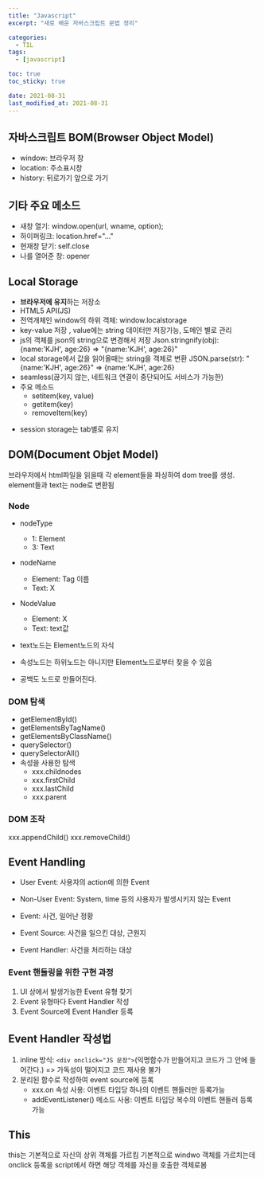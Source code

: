 ```yaml
---
title: "Javascript"
excerpt: "새로 배운 자바스크립트 문법 정리"

categories:
  - TIL
tags:
  - [javascript]

toc: true
toc_sticky: true

date: 2021-08-31
last_modified_at: 2021-08-31
---
```


## 자바스크립트 BOM(Browser Object Model)

- window: 브라우저 창
- location: 주소표시창
- history: 뒤로가기 앞으로 가기

## 기타 주요 메소드

- 새창 열기: window.open(url, wname, option);
- 하이퍼링크: location.href="..."
- 현재창 닫기: self.close
- 나를 열어준 창: opener

## Local Storage

- **브라우저에 유지**하는 저장소
- HTML5 API(JS)
- 전역개체인 window의 하위 객체: window.localstorage
- key-value 저장 , value에는 string 데이터만 저장가능, 도메인 별로 관리
- js의 객체를 json의 string으로 변경해서 저장
  Json.stringnify(obj):{name:'KJH', age:26} => "{name:'KJH', age:26}"
- local storage에서 값을 읽어올때는 string을 객체로 변환
  JSON.parse(str): "{name:'KJH', age:26}" => {name:'KJH', age:26}
- seamless(끊기지 않는, 네트워크 연결이 중단되어도 서비스가 가능한)
- 주요 메소드
  - setitem(key, value)
  - getitem(key)
  - removeItem(key)

* session storage는 tab별로 유지

## DOM(Document Objet Model)

브라우저에서 html파일을 읽을때 각 element들을 파싱하여 dom tree를 생성.
element들과 text는 node로 변환됨

### Node

- nodeType
  - 1: Element
  - 3: Text
- nodeName
  - Element: Tag 이름
  - Text: X
- NodeValue

  - Element: X
  - Text: text값

- text노드는 Element노드의 자식
- 속성노드는 하위노드는 아니지만 Element노드로부터 찾을 수 있음
- 공백도 노드로 만들어진다.

### DOM 탐색

- getElementById()
- getElementsByTagName()
- getElementsByClassName()
- querySelector()
- querySelectorAll()
- 속성을 사용한 탐색
  - xxx.childnodes
  - xxx.firstChild
  - xxx.lastChild
  - xxx.parent

### DOM 조작

xxx.appendChild()
xxx.removeChild()

## Event Handling

- User Event: 사용자의 action에 의한 Event
- Non-User Event: System, time 등의 사용자가 발생시키지 않는 Event

- Event: 사건, 일어난 정황
- Event Source: 사건을 일으킨 대상, 근원지
- Event Handler: 사건을 처리하는 대상

### Event 핸들링을 위한 구현 과정

1. UI 상에서 발생가능한 Event 유형 찾기
2. Event 유형마다 Event Handler 작성
3. Event Source에 Event Handler 등록

## Event Handler 작성법

1. inline 방식: `<div onclick="JS 문장">`(익명함수가 만들어지고 코드가 그 안에 들어간다.) => 가독성이 떨어지고 코드 재사용 불가
2. 분리된 함수로 작성하여 event source에 등록
   - xxx.on 속성 사용: 이벤트 타입당 하나의 이벤트 핸들러만 등록가능
   - addEventListener() 메소드 사용: 이벤트 타입당 복수의 이벤트 핸들러 등록 가능

## This

this는 기본적으로 자신의 상위 객체를 가르킴
기본적으로 windwo 객체를 가르치는데 onclick 등록을 script에서 하면 해당 객체를 자신을 호출한 객체로봄
